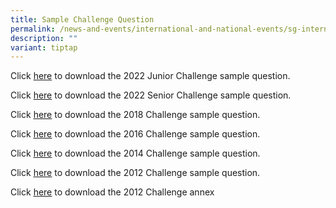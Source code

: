 ```yaml
---
title: Sample Challenge Question
permalink: /news-and-events/international-and-national-events/sg-international-math-challenge/2022-sample-qn/
description: ""
variant: tiptap
---
```

<p>Click&nbsp;<a href="/files/junior.pdf" rel="noopener noreferrer nofollow" target="_blank">here</a>&nbsp;to
download the 2022 Junior Challenge sample question.</p>
<p>Click&nbsp;<a href="/files/senior.pdf" rel="noopener noreferrer nofollow" target="_blank">here</a>&nbsp;to
download the 2022 Senior Challenge sample question.</p>
<p>Click&nbsp;<a href="https://cms.isomer.gov.sg/files/simc/SIMC2018ChallengeQuestion.pdf" rel="noopener noreferrer nofollow" target="_blank"><u>here</u></a>&nbsp;to
download the 2018 Challenge sample question.</p>
<p>Click&nbsp;<a href="https://cms.isomer.gov.sg/files/simc/SIMC2016ChallengeQuestion.pdf" rel="noopener noreferrer nofollow" target="_blank"><u>here</u></a>&nbsp;to
download the 2016 Challenge sample question.</p>
<p>Click&nbsp;<a href="https://cms.isomer.gov.sg/files/simc/SIMC2014ChallengeQuestion.pdf" rel="noopener noreferrer nofollow" target="_blank"><u>here</u></a>&nbsp;to
download the 2014 Challenge sample question.</p>
<p>Click&nbsp;<a href="https://cms.isomer.gov.sg/files/simc/SIMC2012ChallengeQuestion.pdf" rel="noopener noreferrer nofollow" target="_blank"><u>here</u></a>&nbsp;to
download the 2012 Challenge sample question.</p>
<p>Click&nbsp;<a href="https://cms.isomer.gov.sg/files/simc/SIMC2012AnnexA.pdf" rel="noopener noreferrer nofollow" target="_blank"><u>here</u></a>&nbsp;to
download the 2012 Challenge annex</p>